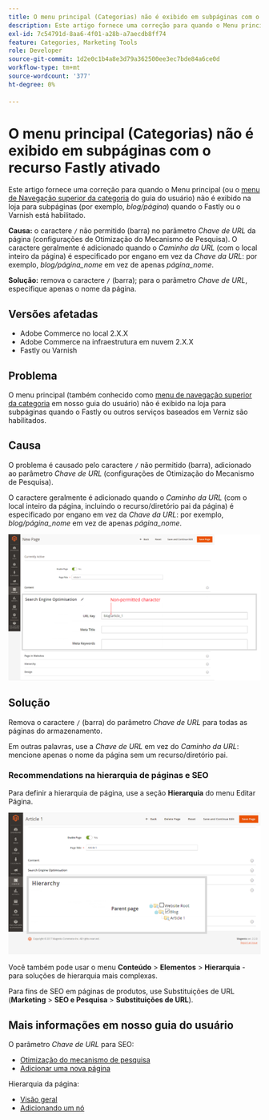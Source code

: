 ```yaml
---
title: O menu principal (Categorias) não é exibido em subpáginas com o recurso Fastly ativado
description: Este artigo fornece uma correção para quando o Menu principal (ou o [menu de Navegação superior da categoria](https://experienceleague.adobe.com/docs/commerce-admin/catalog/catalog/navigation/navigation-top.html?lang=pt-BR) em nosso guia do usuário) não é exibido na loja para subpáginas (por exemplo, *blog/página*) quando o Fastly ou o Varnish está ativado.
exl-id: 7c54791d-8aa6-4f01-a28b-a7aecdb8ff74
feature: Categories, Marketing Tools
role: Developer
source-git-commit: 1d2e0c1b4a8e3d79a362500ee3ec7bde84a6ce0d
workflow-type: tm+mt
source-wordcount: '377'
ht-degree: 0%

---
```


# O menu principal (Categorias) não é exibido em subpáginas com o recurso Fastly ativado

Este artigo fornece uma correção para quando o Menu principal (ou o [menu de Navegação superior da categoria](/docs/commerce-admin/catalog/catalog/navigation/navigation-top.html) do guia do usuário) não é exibido na loja para subpáginas (por exemplo, *blog/página*) quando o Fastly ou o Varnish está habilitado.

**Causa:** o caractere `/` não permitido (barra) no parâmetro *Chave de URL* da página (configurações de Otimização do Mecanismo de Pesquisa). O caractere geralmente é adicionado quando o *Caminho da URL* (com o local inteiro da página) é especificado por engano em vez da *Chave da URL*: por exemplo, *blog/página\_nome* em vez de apenas *página\_nome*.

**Solução:** remova o caractere `/` (barra); para o parâmetro *Chave de URL*, especifique apenas o nome da página.

## Versões afetadas

* Adobe Commerce no local 2.X.X
* Adobe Commerce na infraestrutura em nuvem 2.X.X
* Fastly ou Varnish

## Problema

O menu principal (também conhecido como [menu de navegação superior da categoria](/docs/commerce-admin/catalog/catalog/navigation/navigation-top.html) em nosso guia do usuário) não é exibido na loja para subpáginas quando o Fastly ou outros serviços baseados em Verniz são habilitados.

## Causa

O problema é causado pelo caractere `/` não permitido (barra), adicionado ao parâmetro *Chave de URL* (configurações de Otimização do Mecanismo de Pesquisa).

O caractere geralmente é adicionado quando o *Caminho da URL* (com o local inteiro da página, incluindo o recurso/diretório pai da página) é especificado por engano em vez da *Chave da URL*: por exemplo, *blog/página\_nome* em vez de apenas *página\_nome*.

![Parâmetro de Chave de URL para configurações de SEO](assets/seo_url_key.png)

## Solução

Remova o caractere `/` (barra) do parâmetro *Chave de URL* para todas as páginas do armazenamento.

Em outras palavras, use a *Chave de URL* em vez do *Caminho da URL*: mencione apenas o nome da página sem um recurso/diretório pai.

### Recommendations na hierarquia de páginas e SEO

Para definir a hierarquia de página, use a seção **Hierarquia** do menu Editar Página.

![Configurações de hierarquia](assets/hierarchy_hr.png)

Você também pode usar o menu **Conteúdo** > **Elementos** > **Hierarquia** - para soluções de hierarquia mais complexas.

Para fins de SEO em páginas de produtos, use Substituições de URL (**Marketing** > **SEO e Pesquisa** > **Substituições de URL**).

## Mais informações em nosso guia do usuário

O parâmetro *Chave de URL* para SEO:

* [Otimização do mecanismo de pesquisa](/docs/commerce-admin/catalog/categories/create/categories-search-engine-optimization.html)
* [Adicionar uma nova página](/docs/commerce-admin/content-design/elements/pages/page-add.html)

Hierarquia da página:

* [Visão geral](/docs/commerce-admin/content-design/elements/pages/page-hierarchy.html)
* [Adicionando um nó](/docs/commerce-admin/content-design/elements/pages/page-hierarchy.html#add-a-hierarchy-node)
